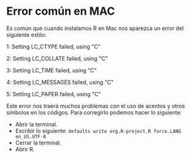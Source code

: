 Error común en MAC
==========

Es común que cuando instalamos R en Mac nos aparezca un error del siguiente estilo:

1: Setting LC_CTYPE failed, using "C"

2: Setting LC_COLLATE failed, using "C"

3: Setting LC_TIME failed, using "C"

4: Setting LC_MESSAGES failed, using "C"

5: Setting LC_PAPER failed, using "C"

Este error nos traerá muchos problemas con el uso de acentos y otros símbolos en los códigos. Para corregirlo podemos hacer lo siguiente:

- Abrir la terminal.
- Escribir lo siguiente:
`defaults write org.R-project.R force.LANG en_US.UTF-8`
- Cerrar la terminal.
- Abrir R.
